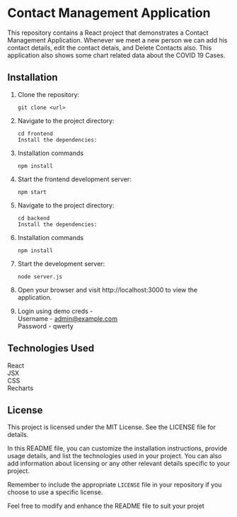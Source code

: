 # Contact Management Application

This repository contains a React project that demonstrates a Contact Management Application. Whenever we meet a new person we can add his contact details, edit the contact detais, and Delete Contacts also. This application also shows some chart related data about the COVID 19 Cases.


## Installation

1. Clone the repository:

   ```shell
   git clone <url>
   ```
2. Navigate to the project directory:

    ```shell
    cd frontend
    Install the dependencies:
    ```
3. Installation commands
    ```shell
    npm install
    ```
4. Start the frontend development server:
    
    ```shell
    npm start
    ```
5. Navigate to the project directory:

    ```shell
    cd backend
    Install the dependencies:
    ```
6. Installation commands
    ```shell
    npm install
7. Start the development server:
    
    ```shell
    node server.js
    ```
8. Open your browser and visit http://localhost:3000 to view the application.

9. Login using demo creds - </br>Username - admin@example.com </br> Password - qwerty

## Technologies Used
React</br>
JSX</br>
CSS</br>
Recharts</br>

## License
This project is licensed under the MIT License. See the LICENSE file for details.

In this README file, you can customize the installation instructions, provide usage details, and list the technologies used in your project. You can also add information about licensing or any other relevant details specific to your project.

Remember to include the appropriate `LICENSE` file in your repository if you choose to use a specific license.

Feel free to modify and enhance the README file to suit your projet
